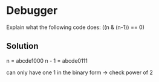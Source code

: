 # Debugger

Explain what the following code does: ((n & (n-1)) == 0)

## Solution

n = abcde1000
n - 1 = abcde0111

can only have one 1 in the binary form -> check power of 2